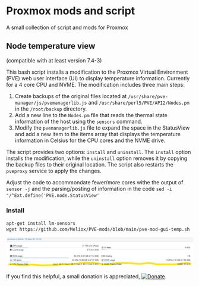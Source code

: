 # Proxmox mods and script
A small collection of script and mods for Proxmox

## Node temperature view
(compatible with at least version 7.4-3)

This bash script installs a modification to the Proxmox Virtual Environment (PVE) web user interface (UI) to display temperature information. Currently for a 4 core CPU and NVME. The modification includes three main steps:

1. Create backups of the original files located at `/usr/share/pve-manager/js/pvemanagerlib.js` and `/usr/share/perl5/PVE/API2/Nodes.pm` in the `/root/backup` directory.
2. Add a new line to the `Nodes.pm` file that reads the thermal state information of the host using the `sensors` command.
3. Modify the `pvemanagerlib.js` file to expand the space in the StatusView and add a new item to the items array that displays the temperature information in Celsius for the CPU cores and the NVME drive.

The script provides two options: `install` and `uninstall`. The `install` option installs the modification, while the `uninstall` option removes it by copying the backup files to their original location. The script also restarts the `pveproxy` service to apply the changes.

Adjust the code to accommondate fewer/more cores withe the output of ```sensor -j``` and the parsing/posting of information in the code ```sed -i "/^Ext.define('PVE.node.StatusView'```

### Install
```
apt-get install lm-sensors
wget https://github.com/Meliox/PVE-mods/blob/main/pve-mod-gui-temp.sh
```

![Promxox temp mod](https://github.com/Meliox/PVE-mods/blob/main/pve-mod-temp.png?raw=true)


If you find this helpful, a small donation is appreciated, [![Donate](https://www.paypalobjects.com/en_US/i/btn/btn_donate_LG.gif)](https://www.paypal.com/cgi-bin/webscr?cmd=_s-xclick&hosted_button_id=K8XPMSEBERH3W).
